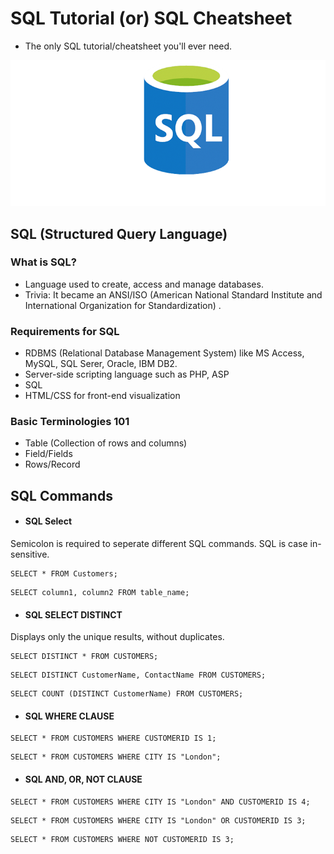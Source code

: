 # SQL Tutorial (or) SQL Cheatsheet
* The only SQL tutorial/cheatsheet you'll ever need. 


![img](images/sql.jpg)

## SQL (Structured Query Language)
### What is SQL?
* Language used to create, access and manage databases.
* Trivia: It became an ANSI/ISO (American National Standard Institute and International Organization for Standardization) .

### Requirements for SQL
* RDBMS (Relational Database Management System) like MS Access, MySQL, SQL Serer, Oracle, IBM DB2.
* Server-side scripting language such as PHP, ASP
* SQL
* HTML/CSS for front-end visualization

### Basic Terminologies 101
* Table (Collection of rows and columns)
* Field/Fields
* Rows/Record

## SQL Commands

* #### SQL Select

Semicolon is required to seperate different SQL commands. SQL is case in-sensitive.
```
SELECT * FROM Customers;
```
```
SELECT column1, column2 FROM table_name;
```
* #### SQL SELECT DISTINCT

Displays only the unique results, without duplicates.
```
SELECT DISTINCT * FROM CUSTOMERS;
```
```
SELECT DISTINCT CustomerName, ContactName FROM CUSTOMERS;
```
```
SELECT COUNT (DISTINCT CustomerName) FROM CUSTOMERS;
```
* #### SQL WHERE CLAUSE
```
SELECT * FROM CUSTOMERS WHERE CUSTOMERID IS 1;
```
```
SELECT * FROM CUSTOMERS WHERE CITY IS "London";
```
* #### SQL AND, OR, NOT CLAUSE
```
SELECT * FROM CUSTOMERS WHERE CITY IS "London" AND CUSTOMERID IS 4;
```
```
SELECT * FROM CUSTOMERS WHERE CITY IS "London" OR CUSTOMERID IS 3;
```
```
SELECT * FROM CUSTOMERS WHERE NOT CUSTOMERID IS 3;
```






